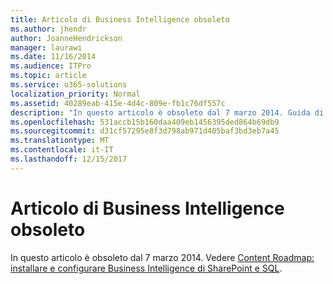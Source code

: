 ```yaml
---
title: Articolo di Business Intelligence obsoleto
ms.author: jhendr
author: JoanneHendrickson
manager: laurawi
ms.date: 11/16/2014
ms.audience: ITPro
ms.topic: article
ms.service: o365-solutions
localization_priority: Normal
ms.assetid: 40289eab-415e-4d4c-809e-fb1c76df557c
description: "In questo articolo è obsoleto dal 7 marzo 2014. Guida di orientamento al contenuto, vedere: Installare e configurare Business Intelligence di SharePoint e SQL."
ms.openlocfilehash: 531accb15b160daa409eb1456395ded864b69db9
ms.sourcegitcommit: d31cf57295e8f3d798ab971d405baf3bd3eb7a45
ms.translationtype: MT
ms.contentlocale: it-IT
ms.lasthandoff: 12/15/2017
---
```

# <a name="obsolete-bi-article"></a>Articolo di Business Intelligence obsoleto

In questo articolo è obsoleto dal 7 marzo 2014. Vedere [Content Roadmap: installare e configurare Business Intelligence di SharePoint e SQL](http://technet.microsoft.com/library/a470e75a-2817-42b3-85fd-c76060c13406.aspx).
  

